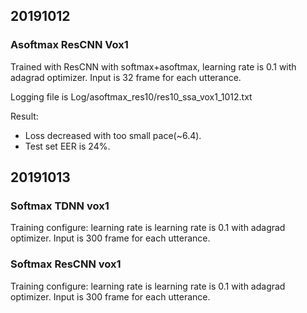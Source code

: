 ## 20191012 

### Asoftmax ResCNN Vox1
Trained with ResCNN with softmax+asoftmax, learning rate is 0.1 with adagrad optimizer. Input is 32 frame for each utterance.

Logging file is Log/asoftmax_res10/res10_ssa_vox1_1012.txt

Result: 
* Loss decreased with too small pace(~6.4).
* Test set EER is 24%.


## 20191013
### Softmax TDNN vox1 
Training configure: learning rate is learning rate is 0.1 with adagrad optimizer. Input is 300 frame for each utterance.


### Softmax ResCNN vox1
Training configure: learning rate is learning rate is 0.1 with adagrad optimizer. Input is 300 frame for each utterance.
